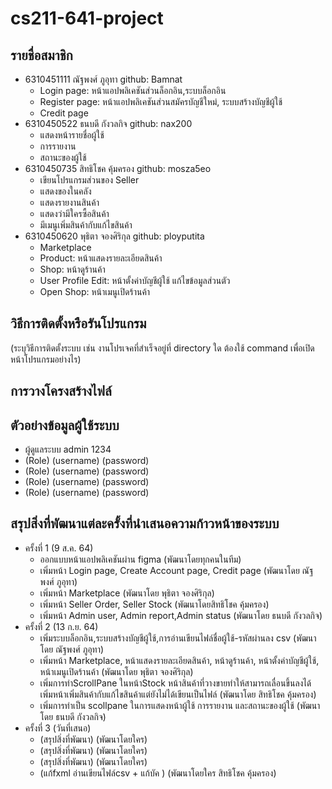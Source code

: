 # cs211-641-project

## รายชื่อสมาชิก
* 6310451111 ณัฐพงศ์ ภูอุทา github: Bamnat
  * Login page: หน้าแอปพลิเคชันส่วนล็อกอิน,ระบบล็อกอิน
  * Register page: หน้าแอปพลิเคชันส่วนสมัครบัญชีใหม่, ระบบสร้างบัญชีผู้ใช้
  * Credit page
* 6310450522 ธนบดี กังวลกิจ github: nax200
  * แสดงหน้ารายชื่อผู้ใช้
  * การรายงาน
  * สถานะของผู้ใช้
* 6310450735 สิทธิโชค  คุ้มครอง github: mosza5eo
  * เขียนโปรแกรมส่วนของ Seller
  * แสดงของในคลัง
  * แสดงรายงานสินค้า
  * แสดงว่ามีใครซื้อสินค้า
  * มีเมนูเพิ่มสินค้ากับแก้ไขสินค้า
* 6310450620 พุธิตา จองศิริกุล github: ployputita
  * Marketplace
  * Product: หน้าแสดงรายละเอียดสินค้า
  * Shop: หน้าดูร้านค้า
  * User Profile Edit: หน้าตั้งค่าบัญชีผู้ใช้ แก้ไขข้อมูลส่วนตัว
  * Open Shop: หน้าเมนูเปิดร้านค้า  


## วิธีการติดตั้งหรือรันโปรแกรม
(ระบุวิธีการติดตั้งระบบ เช่น งานโปรเจคที่สำเร็จอยู่ที่ directory ใด ต้องใช้ command เพื่อเปิดหน้าโปรแกรมอย่างไร)


## การวางโครงสร้างไฟล์

## ตัวอย่างข้อมูลผู้ใช้ระบบ
* ผู้ดูแลระบบ admin 1234
* (Role) (username) (password)
* (Role) (username) (password)
* (Role) (username) (password)
* (Role) (username) (password)

## สรุปสิ่งที่พัฒนาแต่ละครั้งที่นำเสนอความก้าวหน้าของระบบ
* ครั้งที่ 1 (9 ส.ค. 64)
  * ออกแบบหน้าแอปพลิเคชันผ่าน figma (พัฒนาโดยทุกคนในทีม)
  * เพิ่มหน้า Login page, Create Account page, Credit page (พัฒนาโดย ณัฐพงศ์ ภูอุทา)
  * เพิ่มหน้า Marketplace (พัฒนาโดย พุธิตา จองศิริกุล)
  * เพิ่มหน้า Seller Order, Seller Stock (พัฒนาโดยสิทธิโชค  คุ้มครอง)
  * เพิ่มหน้า Admin user, Admin report,Admin status  (พัฒนาโดย ธนบดี กังวลกิจ)
* ครั้งที่ 2 (13 ก.ย. 64)
  * เพิ่มระบบล็อกอิน,ระบบสร้างบัญชีผู้ใช้,การอ่านเขียนไฟล์ชื่อผู้ใช้-รหัสผ่านลง csv (พัฒนาโดย ณัฐพงศ์ ภูอุทา)
  * เพิ่มหน้า Marketplace, หน้าแสดงรายละเอียดสินค้า, หน้าดูร้านค้า, หน้าตั้งค่าบัญชีผู้ใช้, หน้าเมนูเปิดร้านค้า (พัฒนาโดย พุธิตา จองศิริกุล)
  * เพิ่มการทำScrollPane ในหน้าStock หน้าสินค้าที่วางขายทำให้สามารถเลื่อนขึ้นลงได้ เพิ่มหน้าเพิ่มสินค้ากับแก้ไขสินค้าแต่ยังไม่ได้เขียนเป็นไฟล์ (พัฒนาโดย สิทธิโชค คุ้มครอง)
  * เพิ่มการทำเป็น scollpane ในการแสดงหน้าผู้ใช้ การรายงาน และสถานะของผู้ใช้ (พัฒนาโดย ธนบดี กังวลกิจ)
* ครั้งที่ 3 (วันที่เสนอ)
  * (สรุปสิ่งที่พัฒนา) (พัฒนาโดยใคร)
  * (สรุปสิ่งที่พัฒนา) (พัฒนาโดยใคร)
  * (สรุปสิ่งที่พัฒนา) (พัฒนาโดยใคร)
  * (แก้fxml อ่านเขียนไฟล์csv + แก้บัค ) (พัฒนาโดยใคร สิทธิโชค คุ้มครอง)  
